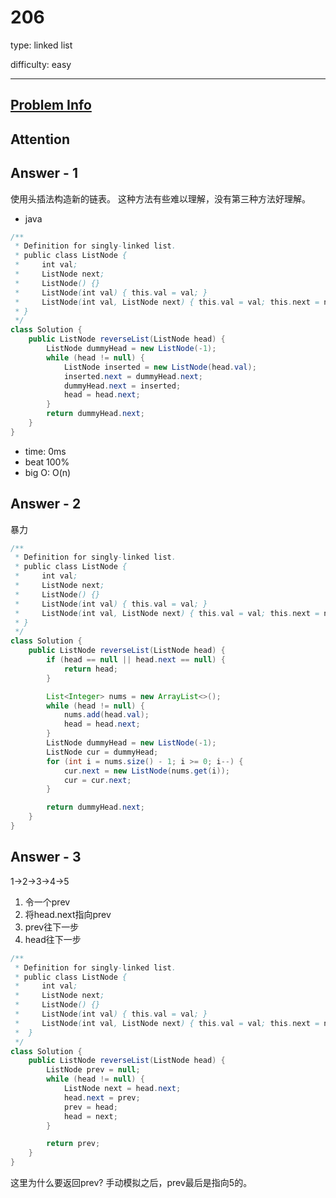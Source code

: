 
# 206
type: linked list

difficulty: easy

---

## [Problem Info][problem_link]

## Attention

## Answer - 1
使用头插法构造新的链表。
这种方法有些难以理解，没有第三种方法好理解。
- java

```java
/**
 * Definition for singly-linked list.
 * public class ListNode {
 *     int val;
 *     ListNode next;
 *     ListNode() {}
 *     ListNode(int val) { this.val = val; }
 *     ListNode(int val, ListNode next) { this.val = val; this.next = next; }
 * }
 */
class Solution {
    public ListNode reverseList(ListNode head) {
        ListNode dummyHead = new ListNode(-1);
        while (head != null) {
            ListNode inserted = new ListNode(head.val);
            inserted.next = dummyHead.next;
            dummyHead.next = inserted;
            head = head.next;
        }
        return dummyHead.next;
    }
}
```
- time: 0ms
- beat 100%
- big O: O(n)

## Answer - 2
暴力
```java
/**
 * Definition for singly-linked list.
 * public class ListNode {
 *     int val;
 *     ListNode next;
 *     ListNode() {}
 *     ListNode(int val) { this.val = val; }
 *     ListNode(int val, ListNode next) { this.val = val; this.next = next; }
 * }
 */
class Solution {
    public ListNode reverseList(ListNode head) {
        if (head == null || head.next == null) {
            return head;
        } 

        List<Integer> nums = new ArrayList<>();
        while (head != null) {
            nums.add(head.val);
            head = head.next;
        }
        ListNode dummyHead = new ListNode(-1);
        ListNode cur = dummyHead;
        for (int i = nums.size() - 1; i >= 0; i--) {
            cur.next = new ListNode(nums.get(i));
            cur = cur.next;
        }

        return dummyHead.next;
    }
}
```

## Answer - 3


1->2->3->4->5

1. 令一个prev
2. 将head.next指向prev
3. prev往下一步
4. head往下一步

```java
/**
 * Definition for singly-linked list.
 * public class ListNode {
 *     int val;
 *     ListNode next;
 *     ListNode() {}
 *     ListNode(int val) { this.val = val; }
 *     ListNode(int val, ListNode next) { this.val = val; this.next = next; }
 *  }
 */
class Solution {
    public ListNode reverseList(ListNode head) {
        ListNode prev = null;
        while (head != null) {
            ListNode next = head.next;
            head.next = prev;
            prev = head;
            head = next;
        }

        return prev;
    }
}
```
这里为什么要返回prev?
手动模拟之后，prev最后是指向5的。

[problem_link]: https://leetcode-cn.com/problems/reverse-linked-list/

